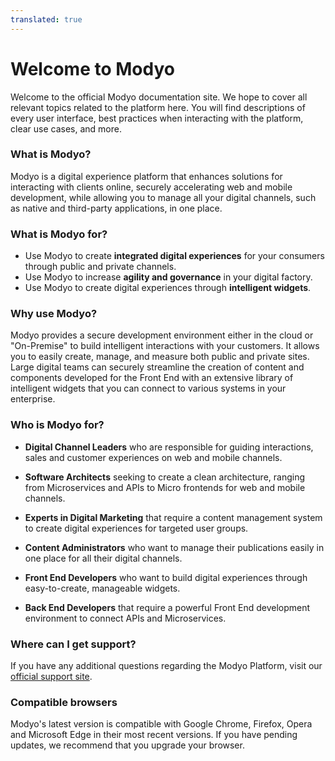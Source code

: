 ```yaml
---
translated: true
---
```


# Welcome to Modyo

Welcome to the official Modyo documentation site. We hope to cover all relevant topics related to the platform here. You will find descriptions of every user interface, best practices when interacting with the platform, clear use cases, and more.

### What is Modyo?

Modyo is a digital experience platform that enhances solutions for interacting with clients online, securely accelerating web and mobile development, while allowing you to manage all your digital channels, such as native and third-party applications, in one place.

### What is Modyo for?

* Use Modyo to create **integrated digital experiences** for your consumers through public and private channels.
* Use Modyo to increase **agility and governance** in your digital factory.
* Use Modyo to create digital experiences through **intelligent widgets**.

### Why use Modyo?

Modyo provides a secure development environment either in the cloud or "On-Premise" to build intelligent interactions with your customers. It allows you to easily create, manage, and measure both public and private sites. Large digital teams can securely streamline the creation of content and components developed for the Front End with an extensive library of intelligent widgets that you can connect to various systems in your enterprise.

### Who is Modyo for?

* **Digital Channel Leaders** who are responsible for guiding interactions, sales and customer experiences on web and mobile channels.

* **Software Architects** seeking to create a clean architecture, ranging from Microservices and APIs to Micro frontends for web and mobile channels.

* **Experts in Digital Marketing** that require a content management system to create digital experiences for targeted user groups.

* **Content Administrators** who want to manage their publications easily in one place for all their digital channels.

* **Front End Developers** who want to build digital experiences through easy-to-create, manageable widgets.

* **Back End Developers** that require a powerful Front End development environment to connect APIs and Microservices.

### Where can I get support?

If you have any additional questions regarding the Modyo Platform, visit our [official support site](https://support.modyo.com/hc/en).

### Compatible browsers

Modyo's latest version is compatible with Google Chrome, Firefox, Opera and Microsoft Edge in their most recent versions.
If you have pending updates, we recommend that you upgrade your browser.
